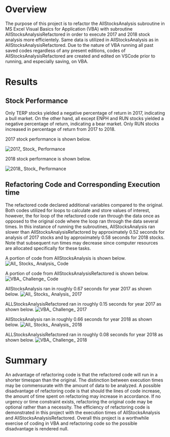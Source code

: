 <!-- Overview of Project: Explain the purpose of this analysis. -->
# Overview
The purpose of this project is to refactor the AllStocksAnalysis subroutine in MS Excel Visual Basics for Application (VBA) with subroutine AllStocksAnalysisRefactored in order to execute 2017 and 2018 stock analysis more efficientely. Same data is utilized in AllStocksAnalysis as in AllStocksAnalysisRefactored. Due to the nature of VBA running all past saved codes regardless of any present editions, codes of AllStocksAnalysisRefactored are created and edited on VSCode prior to running, and especially saving, on VBA.

<!-- Results: Using images and examples of your code, compare the stock performance between 2017 and 2018, as well as the execution times of the original script and the refactored script. -->
# Results
## Stock Performance
Only TERP stocks yielded a negative percentage of return in 2017, indicating a bull market. On the other hand, all except ENPH and RUN stocks yielded a negative percentage of return, indicating a bear market. Only RUN stocks increased in percentage of return from 2017 to 2018.

2017 stock performance is shown below.

![2017_ Stock_ Performance](https://user-images.githubusercontent.com/96349090/150025334-b6332c5a-0f30-4f11-a5bd-b4f9f5534868.png)

2018 stock performance is shown below.

![2018_ Stock_ Performance](https://user-images.githubusercontent.com/96349090/150025387-59f14853-4368-4442-9d46-912208c72651.png)

## Refactoring Code and Corresponding Execution time
The refactored code declared additional variables compared to the original. Both codes utilized for loops to calculate and store values of interest, however, the for loop of the refactored code ran through the data once as opposed to the original code where the loop ran through the data several times. In this instance of running the subroutines, AllStocksAnalysis ran slower than AllStocksAnalysisRefactored by approximately 0.52 seconds for analysis of 2017 stocks and by approximately 0.58 seconds for 2018 stocks. Note that subsequent run times may decrease since computer resources are allocated specifically for these tasks.

A portion of code from AllStocksAnalysis is shown below.
![All_ Stocks_ Analysis_ Code](https://user-images.githubusercontent.com/96349090/150013717-31477603-26b7-4496-9c32-d9ef025d0724.png)

A portion of code from AllStocksAnalysisRefactored is shown below.
![VBA_ Challenge_ Code](https://user-images.githubusercontent.com/96349090/150013743-3aa63526-8307-4826-a3fc-d6c2e0105bf1.png)

AllStocksAnalysis ran in roughly 0.67 seconds for year 2017 as shown below.
![All_ Stocks_ Analysis_ 2017](https://user-images.githubusercontent.com/96349090/150008544-5bd5003e-79fb-4053-b878-d9f0bec884fa.png)

ALLStocksAnalysisRefactored ran in roughly 0.15 seconds for year 2017 as shown below.
![VBA_ Challenge_ 2017](https://user-images.githubusercontent.com/96349090/150008664-deec51c7-99bc-41bf-a661-9a894094a8e8.png)

AllStocksAnalysis ran in roughly 0.66 seconds for year 2018 as shown below.
![All_ Stocks_ Analysis_ 2018](https://user-images.githubusercontent.com/96349090/150008593-9a181f7d-ea7f-4047-a5d4-22a2bb603db9.png)

ALLStocksAnalysisRefactored ran in roughly 0.08 seconds for year 2018 as shown below.
![VBA_ Challenge_ 2018](https://user-images.githubusercontent.com/96349090/150008678-8b77a0b9-9ea4-4da8-8022-313c7eb47791.png)

<!-- Summary: In a summary statement, address the following questions.
What are the advantages or disadvantages of refactoring code?
How do these pros and cons apply to refactoring the original VBA script? -->
# Summary
An advantage of refactoring code is that the refactored code will run in a shorter timespan than the original. The distinction between execution times may be commensurate with the amount of data to be analyzed. A possible disadvantage of refactoring code is that should the lines of code increase, the amount of time spent on refactoring may increase in accordance. If no urgency or time constraint exists, refactoring the original code may be optional rather than a necessity. The efficiency of refactoring code is demonstrated in this project with the execution times of AllStocksAnalysis and AllStocksAnalysisRefactored. Overall this project is a worthwhile exercise of coding in VBA and refactoring code so the possible disadvantage is rendered null.
